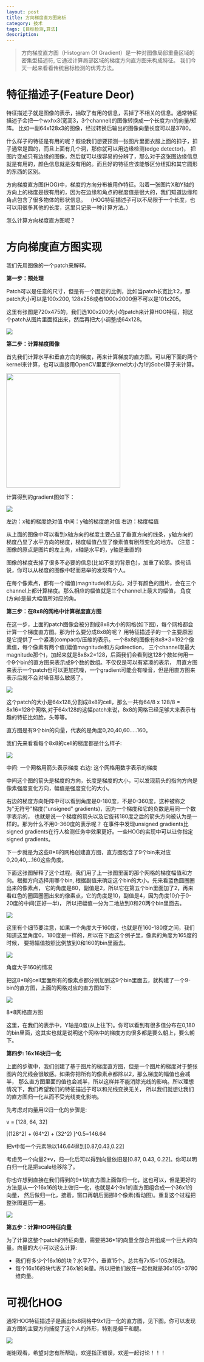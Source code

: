 ```yaml
---
layout: post
title: 方向梯度直方图简析 
category: 技术
tags: [目标检测,算法]
description: 
---
```


> 方向梯度直方图（Histogram Of Gradient）是一种对图像局部重叠区域的密集型描述符, 它通过计算局部区域的梯度方向直方图来构成特征。
我们今天一起来看看传统目标检测的优秀方法。

# 特征描述子(Feature Deor) #

特征描述子就是图像的表示，抽取了有用的信息，丢掉了不相关的信息。通常特征描述子会把一个wxhx3(宽高3，3个channel)的图像转换成一个长度为n的向量/矩阵。
比如一副64x128x3的图像，经过转换后输出的图像向量长度可以是3780。

什么样子的特征是有用的呢？假设我们想要预测一张图片里面衣服上面的扣子，扣子通常是圆的，而且上面有几个洞，那你就可以用边缘检测(edge detector)，
把图片变成只有边缘的图像，然后就可以很容易的分辨了，那么对于这张图边缘信息就是有用的，颜色信息就是没有用的。而且好的特征应该能够区分纽扣和其它圆形的东西的区别。

方向梯度直方图(HOG)中，梯度的方向分布被用作特征。沿着一张图片X和Y轴的方向上的梯度是很有用的，因为在边缘和角点的梯度值是很大的，我们知道边缘和角点包含了很多物体的形状信息。
（HOG特征描述子可以不局限于一个长度，也可以用很多其他的长度，这里只记录一种计算方法。）

怎么计算方向梯度直方图呢？

# 方向梯度直方图实现 #

我们先用图像的一个patch来解释。

**第一步：预处理**

Patch可以是任意的尺寸，但是有一个固定的比例，比如当patch长宽比1:2，那patch大小可以是100x200, 128x256或者1000x2000但不可以是101x205。

这里有张图是720x475的，我们选100x200大小的patch来计算HOG特征，把这个patch从图片里面抠出来，然后再把大小调整成64x128。

![](/assets/img/Objective/HOG.png)

**第二步：计算梯度图像**

首先我们计算水平和垂直方向的梯度，再来计算梯度的直方图。可以用下面的两个kernel来计算，也可以直接用OpenCV里面的kernel大小为1的Sobel算子来计算。

<img src="/assets/img/Objective/CalG.png" height="300px" />

计算得到的gradient图如下：

![](/assets/img/Objective/hog_result.png)

左边：x轴的梯度绝对值 中间：y轴的梯度绝对值 右边：梯度幅值

从上面的图像中可以看到x轴方向的梯度主要凸显了垂直方向的线条，y轴方向的梯度凸显了水平方向的梯度，梯度幅值凸显了像素值有剧烈变化的地方。
(注意：图像的原点是图片的左上角，x轴是水平的，y轴是垂直的)

图像的梯度去掉了很多不必要的信息(比如不变的背景色)，加重了轮廓。换句话说，你可以从梯度的图像中轻而易举的发现有个人。

在每个像素点，都有一个幅值(magnitude)和方向，对于有颜色的图片，会在三个channel上都计算梯度。那么相应的幅值就是三个channel上最大的幅值，
角度(方向)是最大幅值所对应的角。

**第三步：在8x8的网格中计算梯度直方图**

在这一步，上面的patch图像会被分割成8x8大小的网格(如下图)，每个网格都会计算一个梯度直方图。那为什么要分成8x8的呢？
用特征描述子的一个主要原因是它提供了一个紧凑(compact)/压缩的表示。一个8x8的图像有8x8*3=192个像素值，每个像素有两个值(幅值magnitude和方向direction，
三个channel取最大magnitude那个)，加起来就是8x8x2=128，后面我们会看到这128个数如何用一个9个bin的直方图来表示成9个数的数组。不仅仅是可以有紧凑的表示，
用直方图来表示一个patch也可以更加抗噪，一个gradient可能会有噪音，但是用直方图来表示后就不会对噪音那么敏感了。

![](/assets/img/Objective/Calcu.png)

这个patch的大小是64x128,分割成8x8的cell，那么一共有64/8 x 128/8 = 8x16=128个网格,对于64x128的这幅patch来说，8x8的网格已经足够大来表示有趣的特征比如脸，头等等。

直方图是有9个bin的向量，代表的是角度0,20,40,60.....160。

我们先来看看每个8x8的cell的梯度都是什么样子:

![](/assets/img/Objective/Hog_cell.png)

中间: 一个网格用箭头表示梯度 右边: 这个网格用数字表示的梯度

中间这个图的箭头是梯度的方向，长度是梯度的大小，可以发现箭头的指向方向是像素强度变化方向，幅值是强度变化的大小。

右边的梯度方向矩阵中可以看到角度是0-180度，不是0-360度，这种被称之为"无符号"梯度("unsigned" gradients)，因为一个梯度和它的负数是用同一个数字表示的，
也就是说一个梯度的箭头以及它旋转180度之后的箭头方向被认为是一样的。那为什么不用0-360度的表示呢？
在事件中发现unsigned gradients比signed gradients在行人检测任务中效果更好。一些HOG的实现中可以让你指定signed gradients。

下一步就是为这些8*8的网格创建直方图，直方图包含了9个bin来对应0,20,40,...160这些角度。

下面这张图解释了这个过程。我们用了上一张图里面的那个网格的梯度幅值和方向。根据方向选择用哪个bin, 根据副值来确定这个bin的大小。先来看蓝色圆圈圈出来的像素点，
它的角度是80，副值是2，所以它在第五个bin里面加了2，再来看红色的圈圆圈圈出来的像素点，它的角度是10，副值是4，因为角度10介于0-20度的中间(正好一半)，
所以把幅值一分为二地放到0和20两个bin里面去。

![](/assets/img/Objective/hogd.png)

这里有个细节要注意，如果一个角度大于160度，也就是在160-180度之间，我们知道这里角度0，180度是一样的，所以在下面这个例子里，像素的角度为165度的时候，
要把幅值按照比例放到0和160的bin里面去。

![](/assets/img/Objective/angel.png)

角度大于160的情况

把这8*8的cell里面所有的像素点都分别加到这9个bin里面去，就构建了一个9-bin的直方图，上面的网格对应的直方图如下:

![](/assets/img/Objective/cell8hog.png)

8*8网格直方图

这里，在我们的表示中，Y轴是0度(从上往下)。你可以看到有很多值分布在0,180的bin里面，这其实也就是说明这个网格中的梯度方向很多都是要么朝上，要么朝下。

**第四步: 16x16块归一化**

上面的步骤中，我们创建了基于图片的梯度直方图，但是一个图片的梯度对于整张图片的光线会很敏感。如果你把所有的像素点都除以2，那么梯度的幅值也会减半，
那么直方图里面的值也会减半，所以这样并不能消除光线的影响。所以理想情况下，我们希望我们的特征描述子可以和光线变换无关，
所以我们就想让我们的直方图归一化从而不受光线变化影响。

先考虑对向量用l2归一化的步骤是:

v = [128, 64, 32]

[(128^2) + (64^2) + (32^2) ]^0.5=146.64

把v中每一个元素除以146.64得到[0.87,0.43,0.22]

考虑另一个向量2*v，归一化后可以得到向量依旧是[0.87, 0.43, 0.22]。你可以明白归一化是把scale给移除了。

你也许想到直接在我们得到的9*1的直方图上面做归一化，这也可以，但是更好的方法是从一个16x16的块上做归一化，也就是4个9x1的直方图组合成一个36x1的向量，
然后做归一化，接着，窗口再朝后面挪8个像素(看动图)。重复这个过程把整张图遍历一遍。

![](/assets/img/Objective/normalization.gif)

**第五步：计算HOG特征向量**

为了计算这整个patch的特征向量，需要把36*1的向量全部合并组成一个巨大的向量。向量的大小可以这么计算:

- 我们有多少个16x16的块？水平7个，垂直15个，总共有7x15=105次移动。
- 每个16x16的块代表了36x1的向量。所以把他们放在一起也就是36x105=3780维向量。

# 可视化HOG #

通常HOG特征描述子是画出8x8网格中9x1归一化的直方图，见下图。你可以发现直方图的主要方向捕捉了这个人的外形，特别是躯干和腿。

![](/assets/img/Objective/result.png)

谢谢观看，希望对您有所帮助，欢迎指正错误，欢迎一起讨论！！！